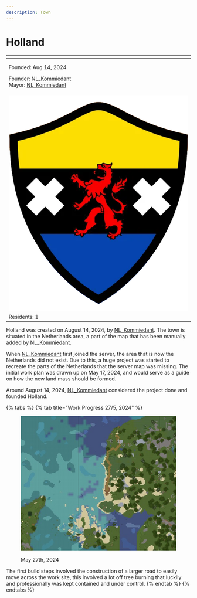 ```yaml
---
description: Town
---
```


# Holland

<table data-view="cards"><thead><tr><th></th></tr></thead><tbody><tr><td><p>Founded: Aug 14, 2024</p><p>Founder: <a href="../../players/nl_kommiedant.md">NL_Kommiedant</a><br>Mayor: <a href="../../players/nl_kommiedant.md">NL_Kommiedant</a><br></p></td></tr><tr><td><img src="../../../../.gitbook/assets/Holland.png" alt=""></td></tr><tr><td>Residents: 1</td></tr></tbody></table>

Holland was created on August 14, 2024, by [NL\_Kommiedant](../../players/nl\_kommiedant.md). The town is situated in the Netherlands area, a part of the map that has been manually added by [NL\_Kommiedant](../../players/nl\_kommiedant.md).

When [NL\_Kommiedant](../../players/nl\_kommiedant.md) first joined the server, the area that is now the Netherlands did not exist. Due to this, a huge project was started to recreate the parts of the Netherlands that the server map was missing. The initial work plan was drawn up on May 17, 2024, and would serve as a guide on how the new land mass should be formed.

Around August 14, 2024, [NL\_Kommiedant](../../players/nl\_kommiedant.md) considered the project done and founded Holland.

{% tabs %}
{% tab title="Work Progress 27/5, 2024" %}
<figure><img src="../../../../.gitbook/assets/Netherlands 27-5.png" alt=""><figcaption><p>May 27th, 2024</p></figcaption></figure>

The first build steps involved the construction of a larger road to easily move across the work site, this involved a lot off tree burning that luckily and professionally was kept contained and under control.
{% endtab %}
{% endtabs %}
